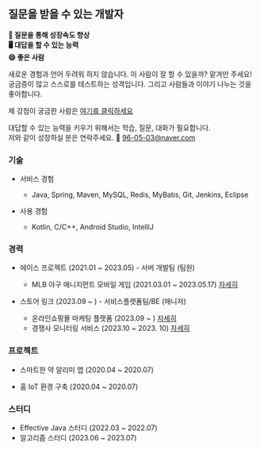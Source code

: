 ## 질문을 받을 수 있는 개발자

**💬 질문을 통해 성장속도 향상**  
**🖥 대답을 할 수 있는 능력**  
**😄 좋은 사람**

새로운 경험과 언어 두려워 하지 않습니다. 이 사람이 잘 할 수 있을까?  맡겨만 주세요! <br>
궁금증이 많고 스스로를 테스트하는 성격입니다. 그리고 사람들과 이야기 나누는 것을 좋아합니다.

제 강점이 궁금한 사람은 [여기를 클릭하세요](https://chipped-year-ef5.notion.site/79877d51a75f4bc3b66b46fb0e794200?pvs=4)

대답할 수 있는 능력을 키우기 위해서는 학습, 질문, 대화가 필요합니다.<br>
저와 같이 성장하실 분은 연락주세요. 🧲 96-05-03@naver.com
### 기술

- 서비스 경험
  - Java, Spring, Maven, MySQL, Redis, MyBatis, Git, Jenkins, Eclipse

- 사용 경험
  - Kotlin, C/C++, Android Studio, IntelliJ

### 경력

- 에이스 프로젝트 (2021.01 ~ 2023.05) - 서버 개발팀 (팀원)
  - MLB 야구 매니지먼트 모바일 게임 (2021.03.01 ~ 2023.05.17) [자세히](https://chipped-year-ef5.notion.site/MLB-9-GM-0dd8db8f98074690bfa6de2f716e1dd2?pvs=4)

- 스토어 링크 (2023.09 ~ ) - 서비스플랫폼팀/BE (매니저)
  - 온라인쇼핑몰 마케팅 플랫폼 (2023.09 ~ ) [자세히](https://chipped-year-ef5.notion.site/5554774bd8e74a0fa042748e06d19fbd?pvs=4) 
  - 경쟁사 모니터링 서비스 (2023.10 ~ 2023. 10) [자세히](https://chipped-year-ef5.notion.site/d7188574334b4f4c88977b7091337b17?pvs=4)
      
### 프로젝트
- 스마트한 약 알리미 앱 (2020.04 ~ 2020.07)
  
- 홈 IoT 환경 구축 (2020.04 ~ 2020.07)

### 스터디
- Effective Java 스터디 (2022.03 ~ 2022.07)
- 알고리즘 스터디 (2023.06 ~ 2023.07)
